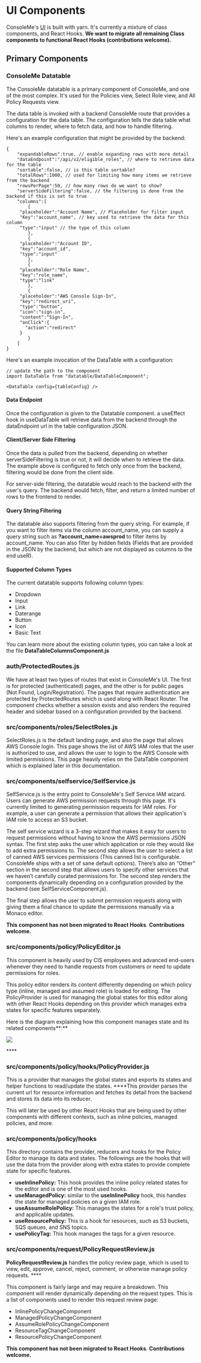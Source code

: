 # UI Components

ConsoleMe's [UI](https://github.com/Netflix/consoleme/tree/master/ui) is built with yarn. It's currently a mixture of class components, and React Hooks. **We want to migrate all remaining Class components to functional React Hooks \(contributions welcome\).**

## **Primary Components**

### **ConsoleMe Datatable**

The ConsoleMe datatable is a primary component of ConsoleMe, and one of the most complex. It's used for the Policies view, Select Role view, and All Policy Requests view. 

The data table is invoked with a backend ConsoleMe route that provides a configuration for the data table. The configuration tells the data table what columns to render, where to fetch data, and how to handle filtering.

Here's an example configuration that might be provided by the backend:

```text
{
    "expandableRows":true, // enable expanding rows with more detail
    "dataEndpoint":"/api/v2/eligible_roles", // where to retrieve data for the table
    "sortable":false, // is this table sortable?
    "totalRows":1000, // used for limiting how many items we retrieve from the backend
    "rowsPerPage":50, // how many rows do we want to show?
    "serverSideFiltering":false, // the filtering is done from the backend if this is set to true
    "columns":[
        {
     "placeholder":"Account Name", // Placeholder for filter input
     "Key":"account_name", // key used to retrieve the data for this column
     "type":"input" // the type of this column
        },
        {
     "placeholder":"Account ID",
     "key":"account_id",
     "type":"input"
        },
        {
     "placeholder":"Role Name",
     "key":"role_name",
     "type":"link"
        },
        {
     "placeholder":"AWS Console Sign-In",
     "key":"redirect_uri",
     "type":"button",
     "icon":"sign-in",
     "content":"Sign-In",
     "onClick":{
       "action":"redirect"
     }
        }
    ]
}
```

Here's an example invocation of the DataTable with a configuration:

```text
// update the path to the component
import DataTable from "datatable/DataTableComponent"; 

<DataTable config={tableConfig} />
```

#### **Data Endpoint**

Once the configuration is given to the Datatable component. a useEffect hook in useDataTable  will retrieve  data from the backend through the dataEndpoint url in the table configuration JSON.

#### **Client/Server Side Filtering**

Once the data is pulled from the backend, depending on whether serverSideFiltering is true or not, it will decide when to retrieve the data. The  example above is configured to fetch only once from the backend, filtering would be done from the client side. 

For server-side filtering, the datatable would reach to the backend with the user's query. The backend would fetch, filter, and return a limited number of rows to the frontend to render.

#### **Query String Filtering**

The datatable also supports filtering from the query string. For example, if you want to filter items via the column account\_name, you can supply a query string such as **?account\_name=awsprod** to filter items by account\_name. You can also filter by hidden fields \(Fields that are provided in the JSON by the backend, but which are not displayed as columns to the end useR\).

#### **Supported Column Types**

The current datatable supports following column types:

* Dropdown
* Input
* Link
* Daterange
* Button
* Icon
* Basic Text

You can learn more about the existing column types, you can take a look at the file **DataTableColumnsComponent.js**

### **auth/ProtectedRoutes.js**

We have at least two types of routes that exist in ConsoleMe's UI. The first is for protected \(authenticated\) pages, and the other is for public pages \(Not Found, Login/Registration\). The pages that require authentication are protected by ProtectedRoutes which is used along with React Router. The component checks whether a session exists and also renders the required header and sidebar based on a configuration provided by the backend.

### **src/components/roles/SelectRoles.js**

SelectRoles.js  is the default landing page, and also the page that allows AWS Console login. This page shows the list of AWS IAM roles that the user is authorized to use, and allows the user to login to the AWS Console with limited permissions. This page heavily relies on the DataTable component which is explained later in this documentation.

### **src/components/selfservice/SelfService.js**

SelfService.js is the entry point to ConsoleMe's Self Service IAM wizard. Users can generate AWS permission requests  through this page. It's currently limited to generating permission requests for IAM roles. For example, a user can generate a permission that allows their application's IAM role to access an S3 bucket. 

The self service wizard is a 3-step wizard that makes it easy for users to request permissions without having to know the AWS permissions JSON syntax. The first step asks the user which application or role they would like to add extra permissions to. The second step allows the user to select a list of canned AWS services permissions \(This canned list is configurable. ConsoleMe ships with a set of sane default options\). There’s  also an “Other” section in the second step that allows users to specify other services that we haven’t carefully curated permissions for. The second step renders the components dynamically depending on a configuration provided by the backend \(see SelfServiceComponent.js\). 

The final step allows the user to submit permission requests along with giving them a final chance to update the permissions manually via a Monaco editor.

**This component has not been migrated to React Hooks**. **Contributions welcome.**

### **src/components/policy/PolicyEditor.js**

This component is heavily used by CIS employees and advanced end-users whenever they need to handle requests from customers or need to update permissions for roles.

This policy editor renders its content differently depending on which policy type \(inline, managed and assumed role\) is loaded for editing. The PolicyProvider is used for managing the global states for this editor along with other React Hooks depending on this provider which manages extra states for specific features separately.

Here is the diagram explaining how this component manages state and its related components**:**

![](https://lh6.googleusercontent.com/RqaPy1YNrzeK6vJeNZdgWEGXaq14WewYhcog1-fTr9fc7AV3F6NNuXX2_4kdvnZpZG-S4XVfx7w0mqFhzctyS2d_6dopDzMeDvpkDDz3V9Omtv4PEstZrsJWJoSGnVND6DyJuQfF)

\*\*\*\*

### **src/components/policy/hooks/PolicyProvider.js**

This is a provider that manages the global states and exports its states and helper functions to read/update the states.  ****This provider parses the current url for resource information and fetches its detail from the backend and stores its data into its reducer. 

This will later be used by other React Hooks that are being used by other components with different contexts, such as inline policies, managed policies, and more.

### **src/components/policy/hooks**

This directory contains the provider, reducers and hooks for the Policy Editor to manage its data and states. The followings are the hooks that will use the data from the provider along with extra states to provide complete state for specific features.

* **useInlinePolicy:** This hook provides the inline policy related states for the editor and is one of the most used hooks.
* **useManagedPolicy:** similar to the **useInlinePolicy** hook, this handles the state for managed policies on a given IAM role.
* **useAssumeRolePolicy:** This manages the states for a role's trust policy, and applicable updates.
* **useResourcePolicy:** This is a hook for resources, such as S3 buckets, SQS queues, and SNS topics. 
* **usePolicyTag:** This hook manages the tags for a given resource.

### **src/components/request/PolicyRequestReview.js**

**PolicyRequestReview.js** handles the policy review page, which is used to view, edit, approve, cancel,  reject, comment, or otherwise manage policy requests. ****

This component is fairly large and may require a breakdown. This component will render dynamically depending on the request types. This is a list of components used to render this request review page:

* InlinePolicyChangeComponent
* ManagedPolicyChangeComponent
* AssumeRolePolicyChangeComponent
* ResourceTagChangeComponent
* ResourcePolicyChangeComponent

**This component has not been migrated to React Hooks**. **Contributions welcome.**

